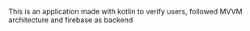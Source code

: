 This is an application made with kotlin to verify users, followed MVVM architecture and firebase as backend

